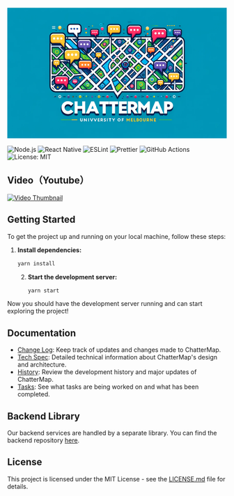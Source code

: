 <p align="center">
  <img src="logo.png" width="700" height="300"/>
</p>


![Node.js](https://img.shields.io/badge/Node.js-43853D?style=for-the-badge&logo=node.js&logoColor=white) 
![React Native](https://img.shields.io/badge/React_Native-20232A?style=for-the-badge&logo=react&logoColor=61DAFB) 
![ESLint](https://img.shields.io/badge/ESLint-4B3263?style=for-the-badge&logo=eslint&logoColor=white)
![Prettier](https://img.shields.io/badge/Prettier-F7B93E?style=for-the-badge&logo=prettier&logoColor=white)
![GitHub Actions](https://img.shields.io/badge/GitHub_Actions-2088FF?style=for-the-badge&logo=github-actions&logoColor=white)
![License: MIT](https://img.shields.io/badge/License-MIT-yellow.svg?style=for-the-badge)



## Video（Youtube）
<a href="https://www.youtube.com/watch?v=35nFRYOBuS8" target="_blank"><img src="https://img.youtube.com/vi/35nFRYOBuS8/0.jpg" alt="Video Thumbnail"></a>



## Getting Started

To get the project up and running on your local machine, follow these steps:

1. **Install dependencies:**
    ```bash
    yarn install
    ```

   2. **Start the development server:**
       ```bash
       yarn start
       ```

Now you should have the development server running and can start exploring the project!

## Documentation

- [Change Log](CHANGELOG.md): Keep track of updates and changes made to ChatterMap.
- [Tech Spec](https://chattermap.notion.site/Tech-Spec-7a4f390044de40dcafd913281694b1cf?pvs=4): Detailed technical information about ChatterMap's design and architecture.
- [History](history.md): Review the development history and major updates of ChatterMap.
- [Tasks](https://chattermap.notion.site/37bb4c012cc04b3eb8813f6a3261baf5?v=990421b1c3e843ecb08af42ce728afa4&pvs=4): See what tasks are being worked on and what has been completed.

## Backend Library

Our backend services are handled by a separate library. You can find the backend repository [here](https://github.com/ignacio-urrutia/MyApp-backend).

## License

This project is licensed under the MIT License - see the [LICENSE.md](LICENSE.md) file for details.
